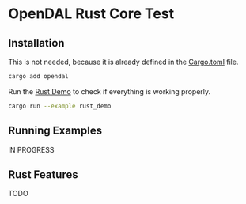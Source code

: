 # OpenDAL Rust Core Test

## Installation

This is not needed, because it is already defined in the [Cargo.toml](Cargo.toml) file.

```bash
cargo add opendal
```

Run the [Rust Demo](examples/rust_demo.rs) to check if everything is working properly.

```bash
cargo run --example rust_demo
```

## Running Examples

IN PROGRESS

## Rust Features

TODO
